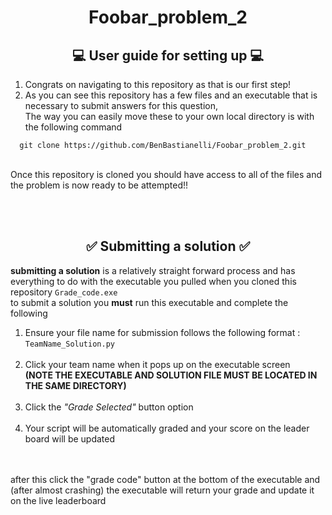 <div align ="center">
  
# Foobar_problem_2 <br>

</div>

<div align="center">

## 💻 User guide for setting up 💻

</div>

  1. Congrats on navigating to this repository as that is our first step!<br>
  2. As you can see this repository has a few files and an executable that is necessary to submit answers for this question,<br>
  The way you can easily move these to your own local directory is with the following command <br>
  ``` 
    git clone https://github.com/BenBastianelli/Foobar_problem_2.git 
  ```
<br>
Once this repository is cloned you should have access to all of the files and the problem is now ready to be attempted!!

<br> <br> 

<div align="center">
  
## ✅ Submitting a solution ✅ <br>

</div>

**submitting a solution** is a relatively straight forward process and has everything to do with the executable you pulled when you cloned this repository ` Grade_code.exe ` <br>
to submit a solution you **must** run this executable and complete the following<br>
1. Ensure your file name for submission follows the following format : ` TeamName_Solution.py ` <br> <br>
2. Click your team name when it pops up on the executable screen <br>**(NOTE THE EXECUTABLE AND SOLUTION FILE MUST BE LOCATED IN THE SAME DIRECTORY)** <br> <br>
3. Click the *"Grade Selected"* button option <br> <br>
4. Your script will be automatically graded and your score on the leader board will be updated <br> <br>

<br>
after this click the "grade code" button at the bottom of the executable and (after almost crashing) the executable will return your grade and update it on the live leaderboard





